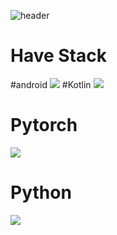
![header](https://capsule-render.vercel.app/api?type=waving&color=auto&height=300&section=header&text=Welcome.&fontSize=90)

# Have Stack
#android
<img src="https://img.shields.io/badge/Android-3DDC84?style=for-the-badge&logo=Android&logoColor=white">
#Kotlin
<img src="https://img.shields.io/badge/Kotlin-3DDC84?style=for-the-badge&logo=Kotlin&logoColor=white">

# Pytorch
<img src="https://img.shields.io/badge/PyTorch-EE4C2C?style=for-the-badge&logo=PyTorch&logoColor=white">

# Python
<img src="https://img.shields.io/badge/Python-3776AB?style=for-the-badge&logo=Python&logoColor=white">
